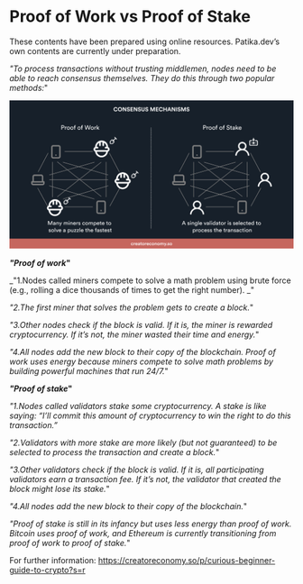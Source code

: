 # Proof of Work vs Proof of Stake

These contents have been prepared using online resources. Patika.dev’s own contents are currently under preparation.

_"To process transactions without trusting middlemen, nodes need to be able to reach consensus themselves. They do this through two popular methods:_"

![images](https://raw.githubusercontent.com/Kodluyoruz/taskforce/main/Web3/proofWorkProofofStake/figures/mechanisms.png)

**_"Proof of work_"**

_"1.Nodes called miners compete to solve a math problem using brute force (e.g., rolling a dice thousands of times to get the right number). _"

_"2.The first miner that solves the problem gets to create a block._"

_"3.Other nodes check if the block is valid. If it is, the miner is rewarded cryptocurrency. If it’s not, the miner wasted their time and energy._"

_"4.All nodes add the new block to their copy of the blockchain.
Proof of work uses energy because miners compete to solve math problems by building powerful machines that run 24/7._"


**_"Proof of stake_"**

_"1.Nodes called validators stake some cryptocurrency. A stake is like saying: “I’ll commit this amount of cryptocurrency to win the right to do this transaction.”_

_"2.Validators with more stake are more likely (but not guaranteed) to be selected to process the transaction and create a block._"

_"3.Other validators check if the block is valid. If it is, all participating validators earn a transaction fee. If it’s not, the validator that created the block might lose its stake._"

_"4.All nodes add the new block to their copy of the blockchain._"

_"Proof of stake is still in its infancy but uses less energy than proof of work. Bitcoin uses proof of work, and Ethereum is currently transitioning from proof of work to proof of stake._"

For further information: https://creatoreconomy.so/p/curious-beginner-guide-to-crypto?s=r
